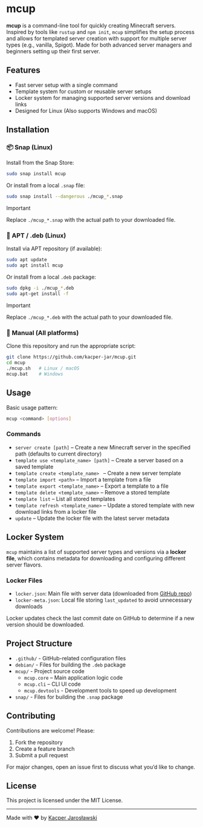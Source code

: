 # mcup

**mcup** is a command-line tool for quickly creating Minecraft servers.
Inspired by tools like `rustup` and `npm init`, `mcup` simplifies the setup process and allows for templated server creation with support for multiple server types (e.g., vanilla, Spigot).
Made for both advanced server managers and beginners setting up their first server.

## Features

- Fast server setup with a single command
- Template system for custom or reusable server setups
- Locker system for managing supported server versions and download links
- Designed for Linux (Also supports Windows and macOS)

## Installation

### 📦 Snap (Linux)

Install from the Snap Store:

```sh
sudo snap install mcup
```

Or install from a local `.snap` file:

```sh
sudo snap install --dangerous ./mcup_*.snap
```

> [!IMPORTANT]
> Replace `./mcup_*.snap` with the actual path to your downloaded file.

### 🧊 APT / .deb (Linux)

Install via APT repository (if available):

```sh
sudo apt update
sudo apt install mcup
```

Or install from a local `.deb` package:

```sh
sudo dpkg -i ./mcup_*.deb
sudo apt-get install -f
```

> [!IMPORTANT]
> Replace `./mcup_*.deb` with the actual path to your downloaded file.

### 🔧 Manual (All platforms)

Clone this repository and run the appropriate script:

```sh
git clone https://github.com/kacper-jar/mcup.git
cd mcup
./mcup.sh   # Linux / macOS
mcup.bat    # Windows
```

## Usage

Basic usage pattern:

```sh
mcup <command> [options]
```

### Commands

- `server create [path]` – Create a new Minecraft server in the specified path (defaults to current directory)
- `template use <template_name> [path]` – Create a server based on a saved template
- `template create <template_name> ` – Create a new server template
- `template import <path>` – Import a template from a file
- `template export <template_name>` – Export a template to a file
- `template delete <template_name>` – Remove a stored template
- `template list` – List all stored templates
- `template refresh <template_name>` – Update a stored template with new download links from a locker file
- `update` – Update the locker file with the latest server metadata

## Locker System

`mcup` maintains a list of supported server types and versions via a **locker file**, which contains metadata for downloading and configuring different server flavors.

### Locker Files

- `locker.json`: Main file with server data (downloaded from [GitHub repo](https://github.com/kacper-jar/mcup-locker-file))
- `locker-meta.json`: Local file storing `last_updated` to avoid unnecessary downloads

Locker updates check the last commit date on GitHub to determine if a new version should be downloaded.

## Project Structure

- `.github/` - GitHub-related configuration files
- `debian/` - Files for building the `.deb` package
- `mcup/` - Project source code
  - `mcup.core` – Main application logic code
  - `mcup.cli` – CLI UI code
  - `mcup.devtools` - Development tools to speed up development
- `snap/` - Files for building the `.snap` package

## Contributing

Contributions are welcome! Please:

1. Fork the repository
2. Create a feature branch
3. Submit a pull request

For major changes, open an issue first to discuss what you’d like to change.

## License

This project is licensed under the MIT License.

---
Made with ❤️ by [Kacper Jarosławski](https://github.com/kacper-jar)
